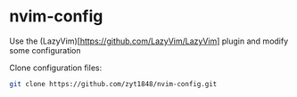 # nvim-config

Use the (LazyVim)[https://github.com/LazyVim/LazyVim] plugin and modify some configuration

Clone configuration files:
```sh
git clone https://github.com/zyt1848/nvim-config.git
```

